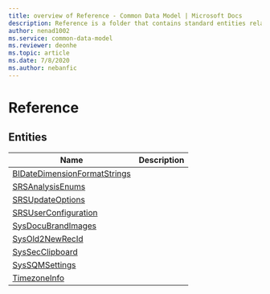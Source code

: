 ```yaml
---
title: overview of Reference - Common Data Model | Microsoft Docs
description: Reference is a folder that contains standard entities related to the Common Data Model.
author: nenad1002
ms.service: common-data-model
ms.reviewer: deonhe
ms.topic: article
ms.date: 7/8/2020
ms.author: nebanfic
---
```


# Reference


## Entities

|Name|Description|
|---|---|
|[BIDateDimensionFormatStrings](BIDateDimensionFormatStrings.md)||
|[SRSAnalysisEnums](SRSAnalysisEnums.md)||
|[SRSUpdateOptions](SRSUpdateOptions.md)||
|[SRSUserConfiguration](SRSUserConfiguration.md)||
|[SysDocuBrandImages](SysDocuBrandImages.md)||
|[SysOld2NewRecId](SysOld2NewRecId.md)||
|[SysSecClipboard](SysSecClipboard.md)||
|[SysSQMSettings](SysSQMSettings.md)||
|[TimezoneInfo](TimezoneInfo.md)||
